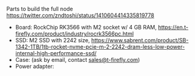 Parts to build the full node https://twitter.com/zndtoshi/status/1410604414335819778

- Board: RockChip RK3566 with M2 socket w/ 4 GB RAM, https://en.t-firefly.com/product/industry/rocrk3566pc.html 
- SSD: M2 SSD with 2242 size, https://www.sabrent.com/product/SB-1342-1TB/1tb-rocket-nvme-pcie-m-2-2242-dram-less-low-power-internal-high-performance-ssd/ 
- Case: (ask by email, contact sales@t-firefly.com)
- Power adapter:
